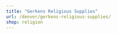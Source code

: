 ```yaml
---
title: "Gerkens Religious Supplies"
url: /denver/gerkens-religious-supplies/
shop: religion
---
```

